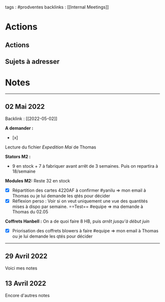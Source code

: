 tags : #prodventes
backlinks :  [[Internal Meetings]]

# Actions

## Actions 

## Sujets à adresser

# Notes
---
## 02 Mai 2022
Backlink : [[2022-05-02]]

**A demander :**
- [x] 

Lecture du fichier *Expedition Mai* de Thomas

**Stators M2 :**
- 9 en stock + 7 à fabriquer avant arrêt de 3 semaines. Puis on repartira à 18/semaine

**Modules M2:**
Reste 32 en stock

- [x] Répartition des cartes 4220AF à confirmer #yanilu => mon email à Thomas ou je lui demande les qtés pour décider
- [x] Réflexion perso : Voir si on veut uniquement une vue des quantités mises à dispo par semaine. ==Test== #equipe => ma demande à Thomas du 02.05

**Coffrets Hanbell :**
On a de quoi faire 8 HB, puis *arrêt jusqu'à début juin*

- [x] Priorisation des coffrets blowers à faire #equipe => mon email à Thomas ou je lui demande les qtés pour décider


---
## 29 Avril 2022
Voici mes notes

## 13 Avril 2022
Encore d'autres notes


